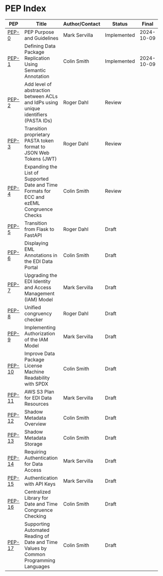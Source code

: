 # PEP Index

| PEP                      | Title                                                                                     | Author/Contact | Status      | Final      |
|--------------------------|-------------------------------------------------------------------------------------------|-------------|-------------|------------|
| [PEP-0](peps/pep-0.md)   | PEP Purpose and Guidelines                                                                | Mark Servilla | Implemented | 2024-10-09 |
| [PEP-1](peps/pep-1.md)   | Defining Data Package Replication Using Semantic Annotation                               | Colin Smith | Implemented | 2024-10-09 |
| [PEP-2](peps/pep-2.md)   | Add level of abstraction between ACLs and IdPs using unique identifiers (PASTA IDs)       | Roger Dahl  | Review      |            |
| [PEP-3](peps/pep-3.md)   | Transition proprietary PASTA token format to JSON Web Tokens (JWT)                        | Roger Dahl  | Review      |            |
| [PEP-4](peps/pep-4.md)   | Expanding the List of Supported Date and Time Formats for ECC and ezEML Congruence Checks | Colin Smith | Review      |            |
| [PEP-5](peps/pep-5.md)   | Transition from Flask to FastAPI                                                          | Roger Dahl  | Draft       |            |
| [PEP-6](peps/pep-6.md)   | Displaying EML Annotations in the EDI Data Portal                                         | Colin Smith | Draft       |            |
| [PEP-7](peps/pep-7.md)   | Upgrading the EDI Identity and Access Management (IAM) Model                              | Mark Servilla | Draft       |            |
| [PEP-8](peps/pep-8.md)   | Unified congruency checker                                                                | Roger Dahl  | Draft       |            |
| [PEP-9](peps/pep-9.md)   | Implementing Authorization of the IAM Model                                               | Mark Servilla | Draft       |            |
| [PEP-10](peps/pep-10.md) | Improve Data Package License Machine Readability with SPDX                                | Colin Smith | Draft       |            |
| [PEP-11](peps/pep-11.md) | AWS S3 Plan for EDI Data Resources                                                        | Mark Servilla | Draft       |            |
| [PEP-12](peps/pep-12.md) | Shadow Metadata Overview                                                                  | Colin Smith | Draft       |            |
| [PEP-13](peps/pep-13.md) | Shadow Metadata Storage                                                                   | Colin Smith | Draft       |            |
| [PEP-14](peps/pep-14.md) | Requiring Authentication for Data Access                                                  | Mark Servilla | Draft       |            |
| [PEP-15](peps/pep-15.md) | Authentication with API Keys                                                              | Mark Servilla | Draft       |            |
| [PEP-16](peps/pep-16.md) | Centralized Library for Date and Time Congruence Checking                                                              | Colin Smith | Draft       |            |
| [PEP-17](peps/pep-17.md) | Supporting Automated Reading of Date and Time Values by Common Programming Languages                                                              | Colin Smith | Draft       |            |